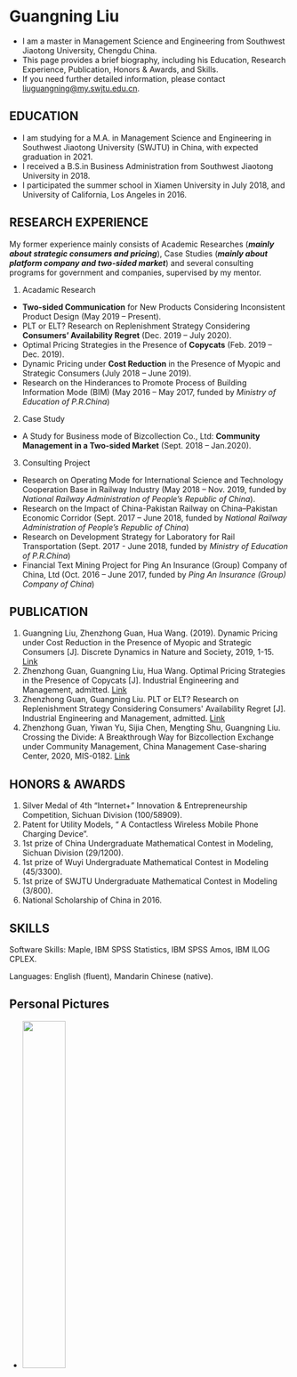 # Guangning Liu 
- I am a master in Management Science and Engineering from Southwest Jiaotong University, Chengdu China. 
- This page provides a brief biography, including his Education, Research Experience, Publication, Honors & Awards, and Skills.
- If you need further detailed information, please contact liuguangning@my.swjtu.edu.cn.

## EDUCATION
- I am studying for a M.A. in Management Science and Engineering in Southwest Jiaotong University (SWJTU) in China, with expected graduation in 2021.
- I received a B.S.in Business Administration from Southwest Jiaotong University in 2018.
- I participated the summer school in Xiamen University in July 2018, and University of California, Los Angeles in 2016.

## RESEARCH EXPERIENCE
My former experience mainly consists of Academic Researches (***mainly about strategic consumers and pricing***), Case Studies (***mainly about platform company and two-sided market***) and several consulting programs for government and companies, supervised by my mentor.

1. Acadamic Research
-  **Two-sided Communication** for New Products Considering Inconsistent Product Design (May 2019 – Present).
-  PLT or ELT? Research on Replenishment Strategy Considering **Consumers’ Availability Regret** (Dec. 2019 – July 2020).
-  Optimal Pricing Strategies in the Presence of **Copycats**	(Feb. 2019 – Dec. 2019).
-  Dynamic Pricing under **Cost Reduction** in the Presence of Myopic and Strategic Consumers (July 2018 – June 2019).
-  Research on the Hinderances to Promote Process of Building Information Mode (BIM) (May 2016 – May 2017, funded by *Ministry of Education of P.R.China*)

2. Case Study 
-  A Study for Business mode of Bizcollection Co., Ltd: **Community Management in a Two-sided Market** (Sept. 2018 – Jan.2020).

3. Consulting Project
-  Research on Operating Mode for International Science and Technology Cooperation Base in Railway Industry (May 2018 – Nov. 2019, funded by *National Railway Administration of People’s Republic of China*).
-  Research on the Impact of China-Pakistan Railway on China–Pakistan Economic Corridor (Sept. 2017 – June 2018, funded by *National Railway Administration of People’s Republic of China*)
-  Research on Development Strategy for Laboratory for Rail Transportation (Sept. 2017 - June 2018, funded by *Ministry of Education of P.R.China*)
-  Financial Text Mining Project for Ping An Insurance (Group) Company of China, Ltd (Oct. 2016 – June 2017, funded by *Ping An Insurance (Group) Company of China*)

## PUBLICATION
1.	Guangning Liu, Zhenzhong Guan, Hua Wang. (2019). Dynamic Pricing under Cost Reduction in the Presence of Myopic and Strategic Consumers [J]. Discrete Dynamics in Nature and Society, 2019, 1-15. [Link](https://www.hindawi.com/journals/ddns/2019/3272875/)
2.	Zhenzhong Guan, Guangning Liu, Hua Wang. Optimal Pricing Strategies in the Presence of Copycats [J]. Industrial Engineering and Management, admitted. [Link](https://oversea.cnki.net/KCMS/detail/detail.aspx?dbcode=CAPJ&dbname=CAPJLAST&filename=GYGC20191217002&v=8NsqV%25mmd2B9wAnj7q3CGwcMNJUnhB5sFOwebaV9%25mmd2BfoKs5iNmFhOzis1Io2UeuDQ9QH39)
3.	Zhenzhong Guan, Guangning Liu. PLT or ELT? Research on Replenishment Strategy Considering Consumers' Availability Regret [J]. Industrial Engineering and Management, admitted. [Link](https://oversea.cnki.net/KCMS/detail/detail.aspx?dbcode=CAPJ&dbname=CAPJLAST&filename=GYGC20200713002&v=Cdng7zT2gP508k4kHxjKui1CPZKu27FK89M%25mmd2FA9V8NrmOAxMNJ1BQPnSQg79xsAi6)
4.	Zhenzhong Guan, Yiwan Yu, Sijia Chen, Mengting Shu, Guangning Liu. Crossing the Divide: A Breakthrough Way for Bizcollection Exchange under Community Management, China Management Case-sharing Center, 2020, MIS-0182. [Link](http://www.cmcc-dut.cn/Cases/Detail/4323)

## HONORS & AWARDS
1. Silver Medal of 4th “Internet+” Innovation & Entrepreneurship Competition, Sichuan Division (100/58909).
2. Patent for Utility Models, “ A Contactless Wireless Mobile Phone Charging Device”.
3. 1st prize of China Undergraduate Mathematical Contest in Modeling, Sichuan Division (29/1200).
4. 1st prize of Wuyi Undergraduate Mathematical Contest in Modeling (45/3300).
5. 1st prize of SWJTU Undergraduate Mathematical Contest in Modeling (3/800).
6. National Scholarship of China in 2016.

## SKILLS
Software Skills: Maple, IBM SPSS Statistics, IBM SPSS Amos, IBM ILOG CPLEX.

Languages: English (fluent), Mandarin Chinese (native).

## Personal Pictures
- <img src="/Pic-Tibet-2019.jpg" width="40%">  
